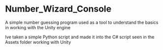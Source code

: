 # Number_Wizard_Console

A simple number guessing program used as a tool to understand the basics in working with the Unity engine

Ive taken a simple Python script and made it into the C# script seen in the Assets folder working with Unity

